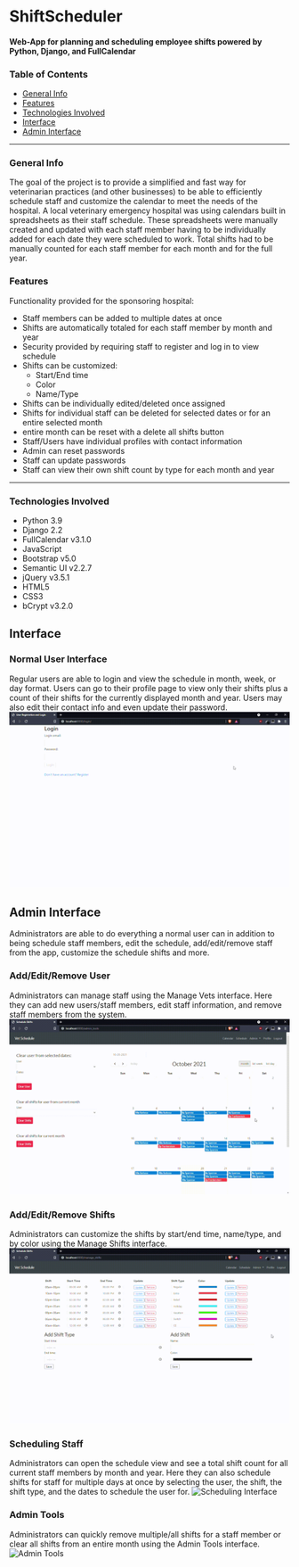 # ShiftScheduler
#### Web-App for planning and scheduling employee shifts powered by Python, Django, and FullCalendar
### Table of Contents
* [General Info](#general-info)
* [Features](#features)
* [Technologies Involved](#technologies-involved)
* [Interface](#interface)
* [Admin Interface](#admin-interface)
---
### General Info
The goal of the project is to provide a simplified and fast way for veterinarian practices (and other businesses) to be able to efficiently schedule staff and customize the calendar to meet the needs of the hospital.  A local veterinary emergency hospital was using calendars built in spreadsheets as their staff schedule.  These spreadsheets were manually created and updated with each staff member having to be individually added for each date they were scheduled to work.  Total shifts had to be manually counted for each staff member for each month and for the full year.  

### Features
Functionality provided for the sponsoring hospital:
- Staff members can be added to multiple dates at once
- Shifts are automatically totaled for each staff member by month and year
- Security provided by requiring staff to register and log in to view schedule
- Shifts can be customized:
  - Start/End time
  - Color
  - Name/Type
- Shifts can be individually edited/deleted once assigned
- Shifts for individual staff can be deleted for selected dates or for an entire selected month
- entire month can be reset with a delete all shifts button
- Staff/Users have individual profiles with contact information
- Admin can reset passwords
- Staff can update passwords
- Staff can view their own shift count by type for each month and year
---
### Technologies Involved
- Python 3.9
- Django 2.2
- FullCalendar v3.1.0
- JavaScript
- Bootstrap v5.0
- Semantic UI v2.2.7
- jQuery v3.5.1
- HTML5
- CSS3
- bCrypt v3.2.0

## Interface
### Normal User Interface
Regular users are able to login and view the schedule in month, week, or day format.  Users can go to their profile page to view only their shifts plus a count of their shifts for the currently displayed month and year. Users may also edit their contact info and even update their password.
![User Interface](https://github.com/GuardianBob/ShiftScheduler/blob/main/User_Calendar.gif)

## Admin Interface
Administrators are able to do everything a normal user can in addition to being schedule staff members, edit the schedule, add/edit/remove staff from the app, customize the schedule shifts and more.

### Add/Edit/Remove User
Administrators can manage staff using the Manage Vets interface.  Here they can add new users/staff members, edit staff information, and remove staff members from the system.
![Editing Users](./Add_User.gif)

### Add/Edit/Remove Shifts
Administrators can customize the shifts by start/end time, name/type, and by color using the Manage Shifts interface.
![Editing Shifts](./Add_Edit_Types.gif)

### Scheduling Staff
Administrators can open the schedule view and see a total shift count for all current staff members by month and year.  Here they can also schedule shifts for staff for multiple days at once by selecting the user, the shift, the shift type, and the dates to schedule the user for.
![Scheduling Interface](./Schedule_Users.gif)

### Admin Tools
Administrators can quickly remove multiple/all shifts for a staff member or clear all shifts from an entire month using the Admin Tools interface.
![Admin Tools](./Admin_Tools.gif)
